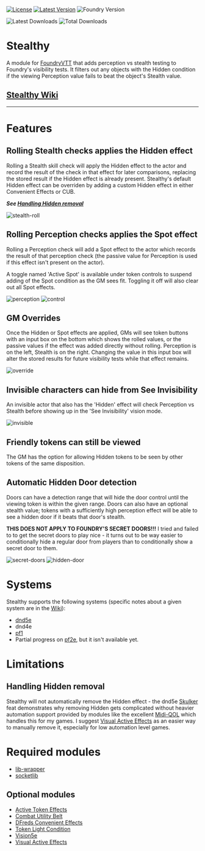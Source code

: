 [![License](https://img.shields.io/github/license/eligarf/stealthy?label=License)](LICENSE)
[![Latest Version](https://img.shields.io/github/v/release/eligarf/stealthy?display_name=tag&sort=semver&label=Latest%20Version)](https://github.com/eligarf/stealthy/releases/latest)
![Foundry Version](https://img.shields.io/endpoint?url=https://foundryshields.com/version?url=https%3A%2F%2Fraw.githubusercontent.com%2Feligarf%2Fstealthy%2Fdev%2Fmodule.json)

![Latest Downloads](https://img.shields.io/github/downloads/eligarf/stealthy/latest/total?color=blue&label=latest%20downloads)
![Total Downloads](https://img.shields.io/github/downloads/eligarf/stealthy/total?color=blue&label=total%20downloads)
# Stealthy

A module for [FoundryVTT](https://foundryvtt.com) that adds perception vs stealth testing to Foundry's visibility tests. It filters out any objects with the Hidden condition if the viewing Perception value fails to beat the object's Stealth value.

## [Stealthy Wiki](https://github.com/Eligarf/stealthy/wiki)
---
# Features

## Rolling Stealth checks applies the Hidden effect
Rolling a Stealth skill check will apply the Hidden effect to the actor and record the result of the check in that effect for later comparisons, replacing the stored result if the Hidden effect is already present. Stealthy's default Hidden effect can be overriden by adding a custom Hidden effect in either Convenient Effects or CUB.

***See [Handling Hidden removal](#handling-hidden-removal)***

![stealth-roll](https://user-images.githubusercontent.com/16523503/209989026-e0d2dad2-8dc1-459c-8824-a2332ce8a9cd.gif)

## Rolling Perception checks applies the Spot effect
Rolling a Perception check will add a Spot effect to the actor which records the result of that perception check (the passive value for Perception is used if this effect isn't present on the actor).

A toggle named 'Active Spot' is available under token controls to suspend adding of the Spot condition as the GM sees fit. Toggling it off will also clear out all Spot effects.

![perception](https://user-images.githubusercontent.com/16523503/213257350-e382f584-1c5c-41a8-bf00-60705ec89bd0.gif)
![control](https://user-images.githubusercontent.com/16523503/210176825-3fcb3183-81db-4f64-836a-81f29199b580.png)

## GM Overrides
Once the Hidden or Spot effects are applied, GMs will see token buttons with an input box on the bottom which shows the rolled values, or the passive values if the effect was added directly without rolling. Perception is on the left, Stealth is on the right. Changing the value in this input box will alter the stored results for future visibility tests while that effect remains.

![override](https://user-images.githubusercontent.com/16523503/213258088-73098735-321f-4542-9c8a-433be26cd014.gif)

## Invisible characters can hide from See Invisibility
An invisible actor that also has the 'Hidden' effect will check Perception vs Stealth before showing up in the 'See Invisibility' vision mode.

![invisible](https://user-images.githubusercontent.com/16523503/210176827-03fda57a-6d09-4144-8253-b8b7cd9155ac.gif)

## Friendly tokens can still be viewed
The GM has the option for allowing Hidden tokens to be seen by other tokens of the same disposition.

## Automatic Hidden Door detection
Doors can have a detection range that will hide the door control until the viewing token is within the given range. Doors can also have an optional stealth value; tokens with a sufficiently high perception effect will be able to see a hidden door if it beats that door's stealth. 

**THIS DOES NOT APPLY TO FOUNDRY'S SECRET DOORS!!!** I tried and failed to to get the secret doors to play nice - it turns out to be way easier to conditionally hide a regular door from players than to conditionally show a secret door to them.

![secret-doors](https://user-images.githubusercontent.com/16523503/212574216-6cc5b0ad-f432-441e-b11a-f4aa2b15cbd1.gif)
![hidden-door](https://user-images.githubusercontent.com/16523503/217671740-41aa7832-d495-49da-a149-948ebb6ccb2a.PNG)

# Systems
Stealthy supports the following systems (specific notes about a given system are in the [Wiki](https://github.com/Eligarf/stealthy/wiki)):
- [dnd5e](https://github.com/Eligarf/stealthy/wiki/D&D-5e)
- dnd4e
- [pf1](https://github.com/Eligarf/stealthy/wiki/Pathfinder-1e)
- Partial progress on [pf2e](https://github.com/Eligarf/stealthy/wiki/Pathfinder-2e), but it isn't available yet.

# Limitations

## Handling Hidden removal
Stealthy will not automatically remove the Hidden effect - the dnd5e [Skulker](https://www.dndbeyond.com/feats/skulker) feat demonstrates why removing Hidden gets complicated without heavier automation support provided by modules like the excellent [Midi-QOL](https://foundryvtt.com/packages/midi-qol) which handles this for my games. I suggest [Visual Active Effects](https://foundryvtt.com/packages/visual-active-effects) as an easier way to manually remove it, especially for low automation level games. 

# Required modules
* [lib-wrapper](https://foundryvtt.com/packages/lib-wrapper)
* [socketlib](https://github.com/manuelVo/foundryvtt-socketlib)
## Optional modules
* [Active Token Effects](https://foundryvtt.com/packages/ATL)
* [Combat Utility Belt](https://foundryvtt.com/packages/combat-utility-belt)
* [DFreds Convenient Effects](https://foundryvtt.com/packages/dfreds-convenient-effects)
* [Token Light Condition](https://foundryvtt.com/packages/tokenlightcondition)
* [Vision5e](https://foundryvtt.com/packages/vision-5e)
* [Visual Active Effects](https://foundryvtt.com/packages/visual-active-effects)
